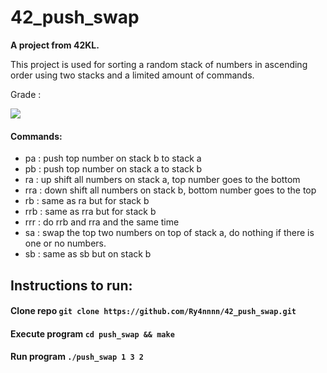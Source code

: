 # 42_push_swap

<b/> A project from 42KL. </b>

<b2/> This project is used for sorting a random stack of numbers in ascending order using two stacks and a limited amount of commands. </b2>

Grade :

![](https://badge42.vercel.app/api/v2/cl31j44h0007809mep6of7oak/project/2655796)

#### Commands:  

- pa : push top number on stack b to stack a
- pb : push top number on stack a to stack b
- ra : up shift all numbers on stack a, top number goes to the bottom
- rra : down shift all numbers on stack b, bottom number goes to the top
- rb : same as ra but for stack b
- rrb : same as rra but for stack b
- rrr : do rrb and rra and the same time
- sa : swap the top two numbers on top of stack a, do nothing if there is one or no numbers.
- sb : same as sb but on stack b

## Instructions to run:
#### Clone repo       ``git clone https://github.com/Ry4nnnn/42_push_swap.git``
#### Execute program  ``cd push_swap && make``
#### Run program      ``./push_swap 1 3 2``
